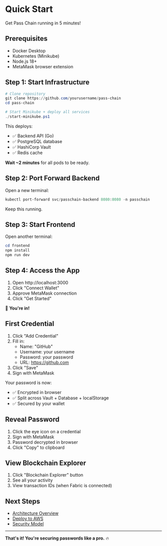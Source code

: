 # Quick Start

Get Pass Chain running in 5 minutes!

## Prerequisites

- Docker Desktop
- Kubernetes (Minikube)
- Node.js 18+
- MetaMask browser extension

## Step 1: Start Infrastructure

```powershell
# Clone repository
git clone https://github.com/yourusername/pass-chain
cd pass-chain

# Start Minikube + deploy all services
./start-minikube.ps1
```

This deploys:
- ✅ Backend API (Go)
- ✅ PostgreSQL database
- ✅ HashiCorp Vault
- ✅ Redis cache

**Wait ~2 minutes** for all pods to be ready.

## Step 2: Port Forward Backend

Open a new terminal:

```powershell
kubectl port-forward svc/passchain-backend 8080:8080 -n passchain
```

Keep this running.

## Step 3: Start Frontend

Open another terminal:

```powershell
cd frontend
npm install
npm run dev
```

## Step 4: Access the App

1. Open http://localhost:3000
2. Click "Connect Wallet"
3. Approve MetaMask connection
4. Click "Get Started"

🎉 **You're in!**

## First Credential

1. Click "Add Credential"
2. Fill in:
   - Name: "GitHub"
   - Username: your username
   - Password: your password
   - URL: https://github.com
3. Click "Save"
4. Sign with MetaMask

Your password is now:
- ✅ Encrypted in browser
- ✅ Split across Vault + Database + localStorage
- ✅ Secured by your wallet

## Reveal Password

1. Click the eye icon on a credential
2. Sign with MetaMask
3. Password decrypted in browser
4. Click "Copy" to clipboard

## View Blockchain Explorer

1. Click "Blockchain Explorer" button
2. See all your activity
3. View transaction IDs (when Fabric is connected)

## Next Steps

- [Architecture Overview](../architecture/overview.md)
- [Deploy to AWS](../deployment/aws.md)
- [Security Model](../security/model.md)

---

**That's it! You're securing passwords like a pro.** 🔥

